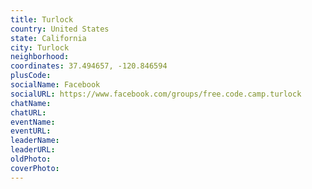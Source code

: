 ```yaml
---
title: Turlock
country: United States
state: California
city: Turlock
neighborhood: 
coordinates: 37.494657, -120.846594
plusCode:
socialName: Facebook
socialURL: https://www.facebook.com/groups/free.code.camp.turlock
chatName:
chatURL:
eventName:
eventURL:
leaderName:
leaderURL:
oldPhoto: 
coverPhoto:
---
```

